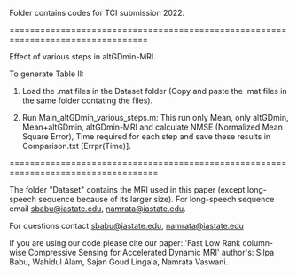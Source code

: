 Folder contains codes for TCI submission 2022. 


=================================================================================

Effect of various steps in altGDmin-MRI.

To generate Table II:

1. Load the .mat files in the Dataset folder (Copy and paste the .mat files in the same folder contating the files).

2.  Run Main_altGDmin_various_steps.m: This run only Mean, only altGDmin, Mean+altGDmin, altGDmin-MRI and calculate NMSE (Normalized Mean Square Error), Time required for each step and save these results in Comparison.txt [Errpr(Time)].


===================================================================================

The folder "Dataset" contains the MRI used in this paper (except long-speech sequence because of its larger size). For long-speech sequence email sbabu@iastate.edu, namrata@iastate.edu.

For questions contact sbabu@iastate.edu, namrata@iastate.edu

If you are using our code please cite our paper: 'Fast Low Rank column-wise Compressive Sensing for Accelerated Dynamic MRI' author's: Silpa Babu, Wahidul Alam, Sajan Goud Lingala, Namrata Vaswani.


